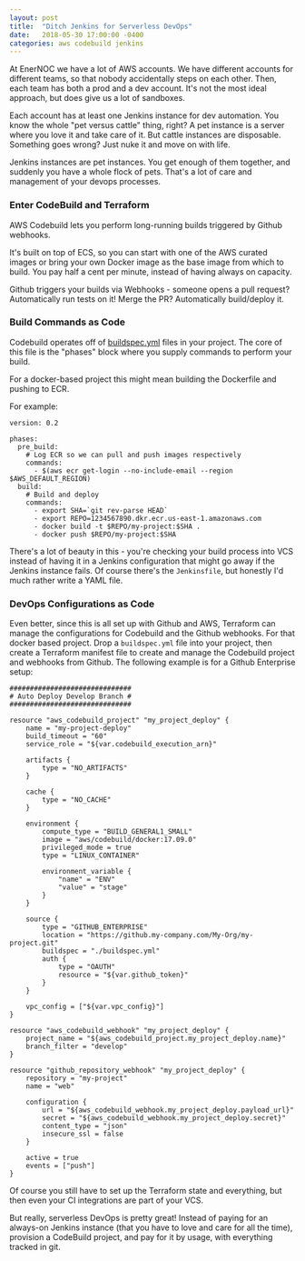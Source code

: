 ```yaml
---
layout: post
title:  "Ditch Jenkins for Serverless DevOps"
date:   2018-05-30 17:00:00 -0400
categories: aws codebuild jenkins
---
```


At EnerNOC we have a lot of AWS accounts.  We have different accounts for different
teams, so that nobody accidentally steps on each other.  Then, each team has
both a prod and a dev account.  It's not the most ideal approach, but does
give us a lot of sandboxes.

Each account has at least one Jenkins instance for dev automation.  You know
the whole "pet versus cattle" thing, right?  A pet instance is a server
where you love it and take care of it. But cattle instances are disposable.
Something goes wrong?  Just nuke it and move on with life.

Jenkins instances are pet instances.  You get enough of them together, and
suddenly you have a whole flock of pets.  That's a lot of care and management
of your devops processes.

### Enter CodeBuild and Terraform

AWS Codebuild lets you perform long-running builds triggered by Github webhooks.

It's built on top of ECS, so you can start with one of the AWS curated images
or bring your own Docker image as the base image from which to build.  You pay
half a cent per minute, instead of having always on capacity.

Github triggers your builds via Webhooks - someone opens a pull request?
Automatically run tests on it!  Merge the PR?  Automatically build/deploy it.

### Build Commands as Code
Codebuild operates off of [buildspec.yml](
https://docs.aws.amazon.com/codebuild/latest/userguide/build-spec-ref.html)
files in your project.  The core of this file is the "phases" block where you
supply commands to perform your build.

For a docker-based project this might mean building the Dockerfile and pushing
to ECR.

For example:

```
version: 0.2

phases:
  pre_build:
    # Log ECR so we can pull and push images respectively
    commands:
      - $(aws ecr get-login --no-include-email --region $AWS_DEFAULT_REGION)
  build:
    # Build and deploy
    commands:
      - export SHA=`git rev-parse HEAD`
      - export REPO=1234567890.dkr.ecr.us-east-1.amazonaws.com
      - docker build -t $REPO/my-project:$SHA .
      - docker push $REPO/my-project:$SHA
```

There's a lot of beauty in this - you're checking your build process into VCS
instead of having it in a Jenkins configuration that might go away if the
Jenkins instance fails.  Of course there's the `Jenkinsfile`, but honestly
I'd much rather write a YAML file.

### DevOps Configurations as Code

Even better, since this is all set up with Github and AWS, Terraform can manage
the configurations for Codebuild and the Github webhooks.  For that docker
based project.  Drop a `buildspec.yml` file into your project, then create
a Terraform manifest file to create and manage the Codebuild project and webhooks
from Github.  The following example is for a Github Enterprise setup:


```
##############################
# Auto Deploy Develop Branch #
##############################

resource "aws_codebuild_project" "my_project_deploy" {
    name = "my-project-deploy"
    build_timeout = "60"
    service_role = "${var.codebuild_execution_arn}"

    artifacts {
        type = "NO_ARTIFACTS"
    }

    cache {
        type = "NO_CACHE"
    }

    environment {
        compute_type = "BUILD_GENERAL1_SMALL"
        image = "aws/codebuild/docker:17.09.0"
        privileged_mode = true
        type = "LINUX_CONTAINER"

        environment_variable {
            "name" = "ENV"
            "value" = "stage"
        }
    }

    source {
        type = "GITHUB_ENTERPRISE"
        location = "https://github.my-company.com/My-Org/my-project.git"
        buildspec = "./buildspec.yml"
        auth {
            type = "OAUTH"
            resource = "${var.github_token}"
        }
    }

    vpc_config = ["${var.vpc_config}"]
}

resource "aws_codebuild_webhook" "my_project_deploy" {
    project_name = "${aws_codebuild_project.my_project_deploy.name}"
    branch_filter = "develop"
}

resource "github_repository_webhook" "my_project_deploy" {
    repository = "my-project"
    name = "web"

    configuration {
        url = "${aws_codebuild_webhook.my_project_deploy.payload_url}"
        secret = "${aws_codebuild_webhook.my_project_deploy.secret}"
        content_type = "json"
        insecure_ssl = false
    }

    active = true
    events = ["push"]
}
```

Of course you still have to set up the Terraform state and everything, but then
even your CI integrations are part of your VCS.

But really, serverless DevOps is pretty great!  Instead of paying for an
always-on Jenkins instance (that you have to love and care for all the time),
provision a CodeBuild project, and pay for it by usage, with everything tracked
in git.
